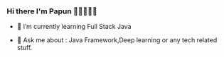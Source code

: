 ### Hi there I'm Papun 👨🏻‍💻👋🏻


<!-- **PapunKumarDas/PapunKumarDas** is a ✨ _special_ ✨ repository because its `README.md` (this file) appears on your GitHub profile. -->



<!-- - 🔭 I’m currently working on ... -->
- 🌱 I’m currently learning Full Stack Java
<!-- - 👯 I’m looking to collaborate on ... -->
<!-- - 🤔 I’m looking for help with ... -->
- 💬 Ask me about : Java Framework,Deep learning or any tech related stuff.
<!-- - 📫 How to reach me : ... -->
<!-- - 😄 Pronouns: He
- ⚡ Fun fact:

